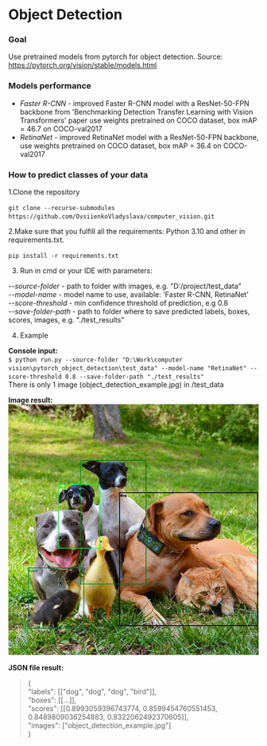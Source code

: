 # Object Detection
### Goal
Use pretrained models from pytorch for object detection.
Source: https://pytorch.org/vision/stable/models.html
### Models performance
- _Faster R-CNN_ - improved Faster R-CNN model with a ResNet-50-FPN backbone from 'Benchmarking Detection Transfer Learning with Vision Transformers' paper use weights pretrained on COCO dataset, box mAP = 46.7 on COCO-val2017
- _RetinaNet_ - improved RetinaNet model with a ResNet-50-FPN backbone, use weights pretrained on COCO dataset, box mAP = 36.4 on COCO-val2017

### How to predict classes of your data
1.Clone the repository
    
`git clone --recurse-submodules https://github.com/OvsiienkoVladyslava/computer_vision.git`  

2.Make sure that you fulfill all the requirements: Python 3.10 and other in requirements.txt.
 
`pip install -r requirements.txt`

3. Run in cmd or your IDE with parameters:  

_--source-folder_ - path to folder with images, e.g. "D:/project/test_data"<br />
_--model-name_ - model name to use, available: 'Faster R-CNN, RetinaNet'<br />
_--score-threshold_ - min confidence threshold of prediction, e.g 0.8<br />
_--save-folder-path_ - path to folder where to save predicted labels, boxes, scores, images, e.g. "./test_results"

4. Example

**Console input:** <br />
`$ python run.py --source-folder "D:\Work\computer vision\pytorch_object_detection\test_data" --model-name "RetinaNet" --score-threshold 0.8 --save-folder-path "./test_results"`<br />
There is only 1 image (object_detection_example.jpg) in /test_data 

**Image result:**
![Detection result](../README_images/object_detection_example.jpg)


**JSON file result:**<br />
>{ <br />
"labels": [["dog", "dog", "dog", "bird"]],<br />
"boxes": [[...]],<br />
"scores": [[0.8993059396743774, 0.8599454760551453, 0.8489809036254883, 0.8322062492370605]],<br />
"images": ["object_detection_example.jpg"] <br />
}